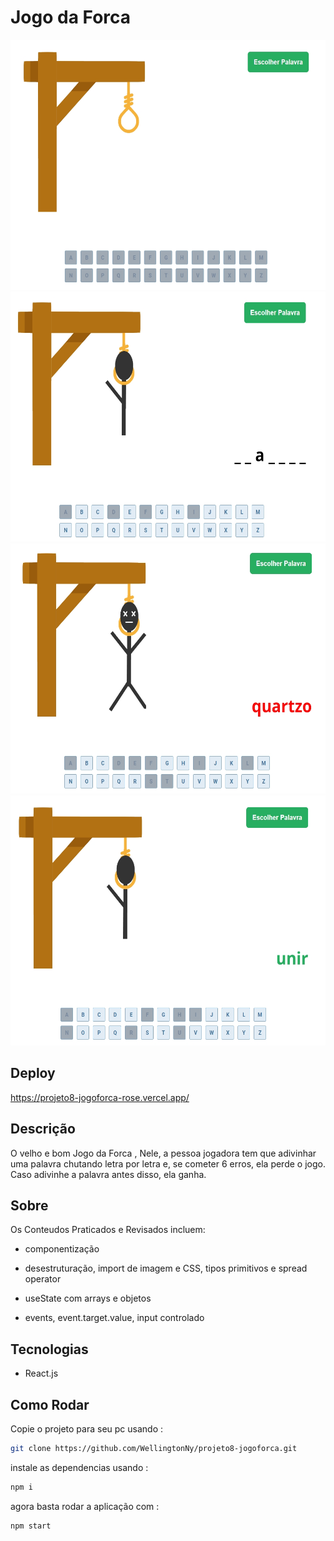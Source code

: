 # Jogo da Forca

<div align="center">
  <img height="400em" src="https://github.com/WellingtonNy/projeto8-jogoforca/blob/main/demo-img/forca1.jpg">
  <img height="400em" src="https://github.com/WellingtonNy/projeto8-jogoforca/blob/main/demo-img/forca2.jpg">
  <img height="400em" src="https://github.com/WellingtonNy/projeto8-jogoforca/blob/main/demo-img/forca3.jpg">
  <img height="400em" src="https://github.com/WellingtonNy/projeto8-jogoforca/blob/main/demo-img/forca4.jpg">

</div>

## Deploy   

https://projeto8-jogoforca-rose.vercel.app/


## Descrição

O velho e bom Jogo da Forca , Nele, a pessoa jogadora tem que adivinhar uma palavra
chutando letra por letra e, se cometer 6 erros, ela perde o jogo. Caso adivinhe a palavra antes disso, ela ganha. 



## Sobre

Os Conteudos Praticados e Revisados incluem:

- componentização

- desestruturação, import de imagem e CSS, tipos primitivos e spread operator

- useState com arrays e objetos

- events, event.target.value, input controlado


## Tecnologias
 
- React.js

## Como Rodar

Copie o projeto para seu pc usando :
```sh
git clone https://github.com/WellingtonNy/projeto8-jogoforca.git
```
instale as dependencias usando :

```sh
npm i
```

agora basta rodar a aplicação com :

```sh
npm start
```


